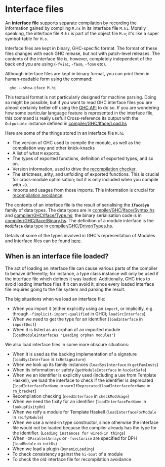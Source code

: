 # Interface files


An **interface file** supports separate compilation by recording the information gained by compiling `M.hs` in its interface file `M.hi`.  Morally speaking, the interface file `M.hi` is part of the object file `M.o`; it's like a super symbol-table for `M.o`.


Interface files are kept in binary, GHC-specific format.  The format of these files changes with each GHC release, but not with patch-level releases.  The contents of the interface file is, however, completely independent of the back end you are using (`-fviaC`, `-fasm`, `-fcmm` etc).


Although interface files are kept in binary format, you can print them in human-readable form using the command:

```wiki
  ghc --show-iface M.hi
```


This textual format is not particularly designed for machine parsing.  Doing so might be possible, but if you want to read GHC interface files you are almost certainly better off using the [GHC API](commentary/compiler/api) to do so. If you are wondering how some particular language feature is represented in the interface file, this command is really useful! Cross-reference its output with the `Outputable` instance defined in [compiler/GHC/Iface/Load.hs](https://gitlab.haskell.org/ghc/ghc/blob/master/compiler/GHC/Iface/Load.hs)


Here are some of the things stored in an interface file `M.hi`

- The version of GHC used to compile the module, as well as the compilation way and other knick-knacks
- A list of what `M` exports.
- The types of exported functions, definition of exported types, and so on.
- Version information, used to drive the [recompilation checker](commentary/compiler/recompilation-avoidance).
- The strictness, arity, and unfolding of exported functions.  This is crucial for cross-module optimisation; but it is only included when you compile with `-O`.
- Imports and usages from those imports. This information is crucial for [recompilation avoidance](commentary/compiler/recompilation-avoidance).


The contents of an interface file is the result of serialising the **`IfaceSyn`** family of data types.  The data types are in [compiler/GHC/Iface/Syntax.hs](https://gitlab.haskell.org/ghc/ghc/blob/master/compiler/GHC/Iface/Syntax.hs) and [compiler/GHC/Iface/Type.hs](https://gitlab.haskell.org/ghc/ghc/blob/master/compiler/GHC/Iface/Type.hs); the binary serialisation code is in [compiler/GHC/Iface/Binary.hs](https://gitlab.haskell.org/ghc/ghc/blob/master/compiler/GHC/Iface/Binary.hs). The definition of a module interface is the **`ModIface`** data type in [compiler/GHC/Driver/Types.hs](https://gitlab.haskell.org/ghc/ghc/blob/master/compiler/GHC/Driver/Types.hs).


Details of some of the types involved in GHC's representation of Modules and Interface files can be found [here](commentary/compiler/module-types).

## When is an interface file loaded?


The act of loading an interface file can cause various parts of the compiler to behave differently; for instance, a type class instance will only be used if the interface file which defines it was loaded.  Additionally, GHC tries to avoid loading interface files if it can avoid it, since every loaded interface file requires going to the file system and parsing the result.


The big situations when we load an interface file:

- When you import it (either explicitly using an `import`, or implicitly, e.g. through `-fimplicit-import-qualified` in GHCi; `loadSrcInterface`)
- When we need to get the type for an identifier (`loadInterface` in `importDecl`)
- When it is listed as an orphan of an imported module (`loadModuleInterfaces "Loading orphan modules"`)


We also load interface files in some more obscure situations:

- When it is used as the backing implementation of a signature (`loadSysInterface` in `tcRnSignature`)
- When we look up its family instances (`loadSysInterface` in `getFamInsts`)
- When its information or safety (`getModuleInterface` in `hscGetSafe`)
- When we an identifier is explicitly used (including a use from Template Haskell), we load the interface to check if the identifier is deprecated (`loadInterfaceForName` in `warnIfDeprecated`/`loadInterfaceforName` in `rn_bracket`)
- Recompilation checking (`needInterface` in `checkModUsage`)
- When we need the fixity for an identifier (`loadInterfaceForName` in `lookupFixityRn`)
- When we reify a module for Template Haskell (`loadInterfaceForModule` in `reifyModule`)
- When we use a wired-in type constructor, since otherwise the interface file would not be loaded because the compiler already has the type for the identifier. (`Loading instances for wired-in things`)
- When `-XParallelArrays` or `-fvectorise` are specified for DPH (`loadModule` in `initDs`)
- When we load a plugin (`DynamicLoading`)
- To check consistency against the `hi-boot` of a module
- To check the old interface file for recompilation avoidance
